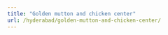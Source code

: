 ```yaml
---
title: "Golden mutton and chicken center"
url: /hyderabad/golden-mutton-and-chicken-center/
---
```


